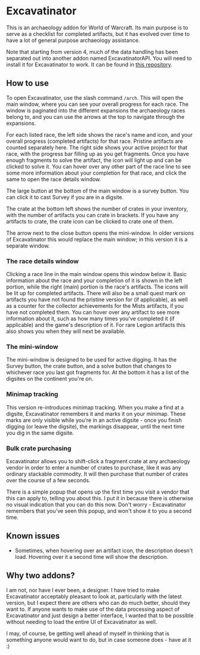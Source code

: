 # Excavatinator
This is an archaeology addon for World of Warcraft. Its main purpose is to serve
as a checklist for completed artifacts, but it has evolved over time to have a
lot of general purpose archaeology assistance.

Note that starting from version 4, much of the data handling has been separated
out into another addon named ExcavatinatorAPI. You will need to install it for
Excavatinator to work. It can be found in
[this repository](https://github.com/tutti/ExcavatinatorAPI).

## How to use
To open Excavatinator, use the slash command `/arch`. This will open the main
window, where you can see your overall progress for each race. The window is
paginated into the different expansions the archaeology races belong to, and you
can use the arrows at the top to navigate through the expansions.

For each listed race, the left side shows the race's name and icon, and your
overall progress (completed artifacts) for that race. Pristine artifacts are
counted separately here. The right side shows your active project for that race,
with the progress bar filling up as you get fragments. Once you have enough
fragments to solve the artifact, the icon will light up and can be clicked to
solve it. You can hover over any other part of the race line to see some more
information about your completion for that race, and click the same to open the
race details window.

The large button at the bottom of the main window is a survey button. You can
click it to cast Survey if you are in a digsite.

The crate at the bottom left shows the number of crates in your inventory, with
the number of artifacts you can crate in brackets. If you have any artifacts to
crate, the crate icon can be clicked to crate one of them.

The arrow next to the close button opens the mini-window. In older versions of
Excavatinator this would replace the main window; in this version it is a
separate window.

### The race details window
Clicking a race line in the main window opens this window below it. Basic
information about the race and your completion of it is shown in the left
portion, while the right (main) portion is the race's artifacts. The icons will
be lit up for completed artifacts. There will also be a small quest mark on
artifacts you have not found the pristine version for (if applicable), as well
as a counter for the collector achievements for the Mists artifacts, if you have
not completed them. You can hover over any artifact to see more information
about it, such as how many times you've completed it (if applicable) and the
game's description of it. For rare Legion artifacts this also shows you when
they will next be available.

### The mini-window
The mini-window is designed to be used for active digging. It has the Survey
button, the crate button, and a solve button that changes to whichever race you
last got fragments for. At the bottom it has a list of the digsites on the
continent you're on.

### Minimap tracking
This version re-introduces minimap tracking. When you make a find at a digsite,
Excavatinator remembers it and marks it on your minimap. These marks are only
visible while you're in an active digsite - once you finish digging (or leave
the digsite), the markings disappear, until the next time you dig in the same
digsite.

### Bulk crate purchasing
Excavatinator allows you to shift-click a fragment crate at any archaeology
vendor in order to enter a number of crates to purchase, like it was any
ordinary stackable commodity. It will then purchase that number of crates over
the course of a few seconds.

There is a simple popup that opens up the first time you visit a vendor that
this can apply to, telling you about this. I put it in because there is
otherwise no visual indication that you can do this now. Don't worry -
Excavatinator remembers that you've seen this popup, and won't show it to you
a second time.

## Known issues
- Sometimes, when hovering over an artifact icon, the description doesn't load. Hovering over it a second time will show the description.

## Why two addons?
I am not, nor have I ever been, a designer. I have tried to make Excavatinator
acceptably pleasant to look at, particularly with the latest version, but I
expect there are others who can do much better, should they want to. If anyone
wants to make use of the data processing aspect of Excavatinator and just design
a better interface, I wanted that to be possible without needing to load the
entire UI of Excavatinator as well.

I may, of course, be getting well ahead of myself in thinking that is something
anyone would want to do, but in case someone does - have at it :)